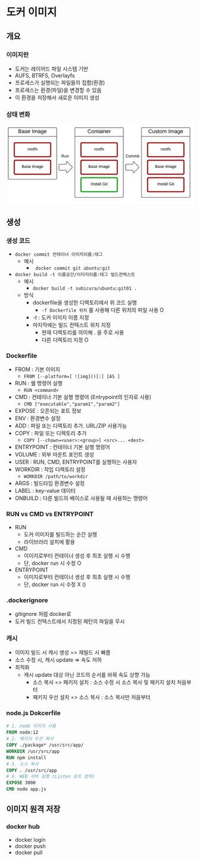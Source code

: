 # 도커 이미지



## 개요



### 이미지란

- 도커는 레이어드 파일 시스템 기반
- AUFS, BTRFS, Overlayfs
- 프로세스가 실행되는 파일들의 집합(환경)
- 프로세스는 환경(파일)을 변경할 수 있음
- 이 환경을 저장해서 새로운 이미지 생성



### 상태 변화

![image-20220508171344077](03.이미지.assets/image-20220508171344077.png)



## 생성



### 생성 코드

- `docker commit 컨테이너 이미지이름:태그`
  - 예시
    - ` docker commit git ubuntu:git`
- `docker build -t 이름공간/이미지이름:태그 빌드컨텍스트`
  - 예시
    - `docker build -t subicura/ubuntu:git01 .`
  - 방식
    - dockerfile을 생성한 디렉토리에서 위 코드 실행
      - `-f Dockerfile 위치` 를 사용해 다른 위치의 파일 사용 O
    - -t : 도커 이미지 이름 지정
    - 마지막에는 빌드 컨텍스트 위치 지정
      - 현재 디렉토리를 의미해 . 을 주로 사용
      - 다른 디렉토리 지정 O



### Dockerfile

- FROM : 기본 이미지
  - `FROM [--platform=] ![img]()[:] [AS ]`
- RUN : 쉘 명령어 실행
  - `RUN <command>`
- CMD : 컨테이너 기본 실행 명령어 (Entrypoint의 인자로 사용)
  - `CMD ["executable","param1","param2"]`
- EXPOSE : 오픈되는 포트 정보
- ENV : 환경변수 설정
- ADD : 파일 또는 디렉토리 추가. URL/ZIP 사용가능
- COPY : 파일 또는 디렉토리 추가
  - `COPY [--chown=<user>:<group>] <src>... <dest> `
- ENTRYPOINT : 컨테이너 기본 실행 명령어
- VOLUME : 외부 마운트 포인트 생성
- USER : RUN, CMD, ENTRYPOINT를 실행하는 사용자
- WORKDIR : 작업 디렉토리 설정
  - `WORKDIR /path/to/workdir`
- ARGS : 빌드타임 환경변수 설정
- LABEL : key-value 데이터
- ONBUILD : 다른 빌드의 베이스로 사용될 때 사용하는 명령어



### RUN vs CMD vs ENTRYPOINT

- RUN
  - 도커 이미지를 빌드하는 순간 실행
  - 라이브러리 설치에 활용
- CMD 
  - 이미지로부터 컨테이너 생성 후 최초 실행 시 수행
  - 단, docker run 시 수정 O
- ENTRYPOINT
  - 이미지로부터 컨테이너 생성 후 최초 실행 시 수행
  - 단, docker run 시 수정 X ()



### .dockerignore

- gitignore 처럼 docker로 
- 도커 빌드 컨텍스트에서 지정된 패턴의 파일을 무시



### 캐시

- 이미지 빌드 시 캐시 생성 => 재빌드 시 빠름
- 소스 수정 시, 캐시 update => 속도 저하
- 최적화
  - 캐시 update 대상 아닌 코드의 순서를 바꿔 속도 상향 가능
    - 소스 복사 => 패키지 설치 : 소스 수정 시 소스 복사 및 패키지 설치 처음부터
    - 패키지 우선 설치 => 소스 복사 : 소스 복사만 처음부터



###  node.js Dokcerfile

```dockerfile
# 1. node 이미지 사용
FROM node:12 
# 2. 패키지 우선 복사
COPY ./package* /usr/src/app/ 
WORKDIR /usr/src/app 
RUN npm install 
# 3. 소스 복사
COPY . /usr/src/app 
# 4. WEB 서버 실행 (Listen 포트 정의) 
EXPOSE 3000 
CMD node app.js
```





## 이미지 원격 저장



### docker hub

- docker login
- docker push
- docker pull









